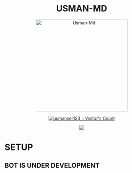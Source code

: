 <h1 align="center">USMAN-MD</h1>
    </a>
<p align="center">  
  <a href="https://github.com/usmanser123/USMAN-MD">
    <img alt="Usman-Md" height="300" src="https://i.imgur.com/jRiHWzH.jpeg">
    <p align="center"><img src="https://profile-counter.glitch.me/{usmanser123}/count.svg" alt="usmanser123 :: Visitor's Count" /></p>
 <p align="center">
<a href="https://chat.whatsapp.com/H3LbFvl25Ku7w2Kk4DO6qS"><img src="https://img.shields.io/badge/Join Our Official Support Group-25D366?style=for-the-badge&logo=whatsapp&logoColor=white" />
</p>
 </a>
</p>


# SETUP

## BOT IS UNDER DEVELOPMENT
